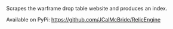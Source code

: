 Scrapes the warframe drop table website and produces an index.

Available on PyPi: https://github.com/JCalMcBride/RelicEngine

